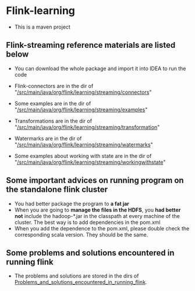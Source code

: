 # Flink-learning
* This is a maven project

## Flink-streaming reference materials are listed below

* You can download the whole package and import it into IDEA to run the code

* Flink-connectors are in the dir of "[/src/main/java/org/flink/learning/streaming/connectors](https://github.com/xiaozhch5/flink-learning/tree/master/src/main/java/org/flink/learning/streaming/connectors)"

* Some examples are in the dir of "[/src/main/java/org/flink/learning/streaming/examples](https://github.com/xiaozhch5/flink-learning/tree/master/src/main/java/org/flink/learning/streaming/examples)"

* Transformations are in the dir of "[/src/main/java/org/flink/learning/streaming/transformation](https://github.com/xiaozhch5/flink-learning/tree/master/src/main/java/org/flink/learning/streaming/transformation)"

* Watermarks are in the dir of "[/src/main/java/org/flink/learning/streaming/watermarks](https://github.com/xiaozhch5/flink-learning/tree/master/src/main/java/org/flink/learning/streaming/watermarks)"

* Some examples about working with state are in the dir of "[/src/main/java/org/flink/learning/streaming/workingwithstate](https://github.com/xiaozhch5/flink-learning/tree/master/src/main/java/org/flink/learning/streaming/workingwithstate)"

## Some important advices on running program on the standalone flink cluster

* You had better package the program to **a fat jar**
* When you are going to **manage the files in the HDFS**, you **had better not** include the hadoop-*.jar in the classpath at every machine of the cluster. The best way is to add dependencies in the pom.xml
* When you add the dependence to the pom.xml, please double check the corresponding scala version. They should be the same.

## Some problems and solutions encountered in running flink 
* The problems and solutions are stored in the dirs of [Problems_and_solutions_encountered_in_running_flink](https://github.com/xiaozhch5/flink-learning/tree/master/Problems_and_solutions_encountered_in_running_flink).